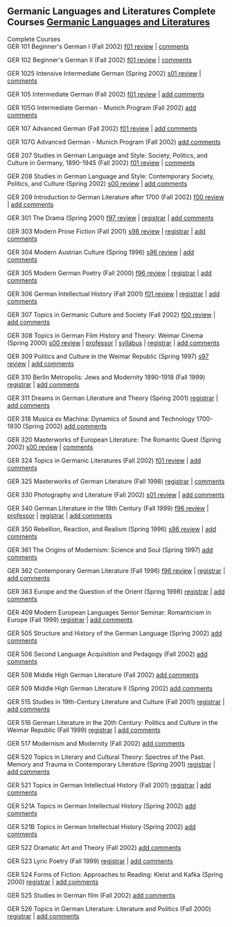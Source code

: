 Germanic Languages and Literatures Complete Courses  [Germanic Languages and
Literatures](http://www.princeton.edu/~german/)  
---  
Complete Courses  
GER 101 Beginner's German I (Fall 2002) [f01 review](../ger/101/scg.f01.shtml)
| [comments](../ger/101/comments.shtml)

GER 102 Beginner's German II (Fall 2002) [f01
review](../ger/102/scg.f01.shtml) | [comments](../ger/102/comments.shtml)

GER 1025 Intensive Intermediate German (Spring 2002) [s01
review](../ger/1025/scg.s01.shtml) | [comments](../ger/1025/comments.shtml)

GER 105 Intermediate German (Fall 2002) [f01 review](../ger/105/scg.f01.shtml)
| [add comments](../ger/105/comments.shtml)

GER 105G Intermediate German - Munich Program (Fall 2002) [add
comments](../ger/105G/comments.shtml)

GER 107 Advanced German (Fall 2002) [f01 review](../ger/107/scg.f01.shtml) |
[add comments](../ger/107/comments.shtml)

GER 107G Advanced German - Munich Program (Fall 2002) [add
comments](../ger/107G/comments.shtml)

GER 207 Studies in German Language and Style: Society, Politics, and Culture
in Germany, 1890-1945 (Fall 2002) [f01 review](../ger/207/scg.f01.shtml) |
[comments](../ger/207/comments.shtml)

GER 208 Studies in German Language and Style: Contemporary Society, Politics,
and Culture (Spring 2002) [s00 review](../ger/208/scg.s00.shtml) | [add
comments](../ger/208/comments.shtml)

GER 209 Introduction to German Literature after 1700 (Fall 2002) [f00
review](../ger/209/scg.f00.shtml) | [add comments](../ger/209/comments.shtml)

GER 301 The Drama (Spring 2001) [f97 review](../ger/301/scg.f97.shtml) |
[registrar](../ger/301/reg.s01.shtml) | [add
comments](../ger/301/comments.shtml)

GER 303 Modern Prose Fiction (Fall 2001) [s98
review](../ger/303/scg.s98.shtml) | [registrar](../ger/303/reg.f01.shtml) |
[add comments](../ger/303/comments.shtml)

GER 304 Modern Austrian Culture (Spring 1996) [s96
review](../ger/304/scg.s96.shtml) | [add comments](../ger/304/comments.shtml)

GER 305 Modern German Poetry (Fall 2000) [f96
review](../ger/305/scg.f96.shtml) | [registrar](../ger/305/reg.f00.shtml) |
[add comments](../ger/305/comments.shtml)

GER 306 German Intellectual History (Fall 2001) [f01
review](../ger/306/scg.f01.shtml) | [registrar](../ger/306/reg.f01.shtml) |
[add comments](../ger/306/comments.shtml)

GER 307 Topics in Germanic Culture and Society (Fall 2002) [f00
review](../ger/307/scg.f00.shtml) | [add comments](../ger/307/comments.shtml)

GER 308 Topics in German Film History and Theory: Weimar Cinema (Spring 2000)
[s00 review](../ger/308/scg.s00.shtml) |
[professor](../ger/308/prof.s00.shtml) | [syllabus](../ger/308/syl.s00.shtml)
| [registrar](../ger/308/reg.s00.shtml) | [add
comments](../ger/308/comments.shtml)

GER 309 Politics and Culture in the Weimar Republic (Spring 1997) [s97
review](../ger/309/scg.s97.shtml) | [add comments](../ger/309/comments.shtml)

GER 310 Berlin Metropolis: Jews and Modernity 1890-1918 (Fall 1999)
[registrar](../ger/310/reg.f99.shtml) | [add
comments](../ger/310/comments.shtml)

GER 311 Dreams in German Literature and Theory (Spring 2001)
[registrar](../ger/311/reg.s01.shtml) | [add
comments](../ger/311/comments.shtml)

GER 318 Musica ex Machina: Dynamics of Sound and Technology 1700-1930 (Spring
2002) [add comments](../ger/318/comments.shtml)

GER 320 Masterworks of European Literature: The Romantic Quest (Spring 2002)
[s00 review](../ger/320/scg.s00.shtml) | [comments](../ger/320/comments.shtml)

GER 324 Topics in Germanic Literatures (Fall 2002) [f01
review](../ger/324/scg.f01.shtml) | [add comments](../ger/324/comments.shtml)

GER 325 Masterworks of German Literature (Fall 1998)
[registrar](../ger/325/reg.f98.shtml) | [comments](../ger/325/comments.shtml)

GER 330 Photography and Literature (Fall 2002) [s01
review](../ger/330/scg.s01.shtml) | [add comments](../ger/330/comments.shtml)

GER 340 German Literature in the 18th Century (Fall 1999) [f96
review](../ger/340/scg.f96.shtml) | [professor](../ger/340/prof.f99.shtml) |
[registrar](../ger/340/reg.f99.shtml) | [add
comments](../ger/340/comments.shtml)

GER 350 Rebellion, Reaction, and Realism (Spring 1996) [s96
review](../ger/350/scg.s96.shtml) | [add comments](../ger/350/comments.shtml)

GER 361 The Origins of Modernism: Science and Soul (Spring 1997) [add
comments](../ger/361/comments.shtml)

GER 362 Contemporary German Literature (Fall 1996) [f96
review](../ger/362/scg.f96.shtml) | [registrar](../ger/362/reg.f96.shtml) |
[add comments](../ger/362/comments.shtml)

GER 363 Europe and the Question of the Orient (Spring 1998)
[registrar](../ger/363/reg.s98.shtml) | [add
comments](../ger/363/comments.shtml)

GER 409 Modern European Languages Senior Seminar: Romanticism in Europe (Fall
1999) [registrar](../ger/409/reg.f99.shtml) | [add
comments](../ger/409/comments.shtml)

GER 505 Structure and History of the German Language (Spring 2002) [add
comments](../ger/505/comments.shtml)

GER 506 Second Language Acquisition and Pedagogy (Fall 2002) [add
comments](../ger/506/comments.shtml)

GER 508 Middle High German Literature (Fall 2002) [add
comments](../ger/508/comments.shtml)

GER 509 Middle High German Literature II (Spring 2002) [add
comments](../ger/509/comments.shtml)

GER 515 Studies in 19th-Century Literature and Culture (Fall 2001)
[registrar](../ger/515/reg.f01.shtml) | [add
comments](../ger/515/comments.shtml)

GER 516 German Literature in the 20th Century: Politics and Culture in the
Weimar Republic (Fall 1999) [registrar](../ger/516/reg.f99.shtml) | [add
comments](../ger/516/comments.shtml)

GER 517 Modernism and Modernity (Fall 2002) [add
comments](../ger/517/comments.shtml)

GER 520 Topics in Literary and Cultural Theory: Spectres of the Past. Memory
and Trauma in Contemporary Literature (Spring 2001)
[registrar](../ger/520/reg.s01.shtml) | [add
comments](../ger/520/comments.shtml)

GER 521 Topics in German Intellectual History (Fall 2001)
[registrar](../ger/521/reg.f01.shtml) | [add
comments](../ger/521/comments.shtml)

GER 521A Topics in German Intellectual History (Spring 2002) [add
comments](../ger/521A/comments.shtml)

GER 521B Topics in German Intellectual History (Spring 2002) [add
comments](../ger/521B/comments.shtml)

GER 522 Dramatic Art and Theory (Fall 2002) [add
comments](../ger/522/comments.shtml)

GER 523 Lyric Poetry (Fall 1999) [registrar](../ger/523/reg.f99.shtml) | [add
comments](../ger/523/comments.shtml)

GER 524 Forms of Fiction: Approaches to Reading: Kleist and Kafka (Spring
2000) [registrar](../ger/524/reg.s00.shtml) | [add
comments](../ger/524/comments.shtml)

GER 525 Studies in German film (Fall 2002) [add
comments](../ger/525/comments.shtml)

GER 526 Topics in German Literature: Literature and Politics (Fall 2000)
[registrar](../ger/526/reg.f00.shtml) | [add
comments](../ger/526/comments.shtml)

